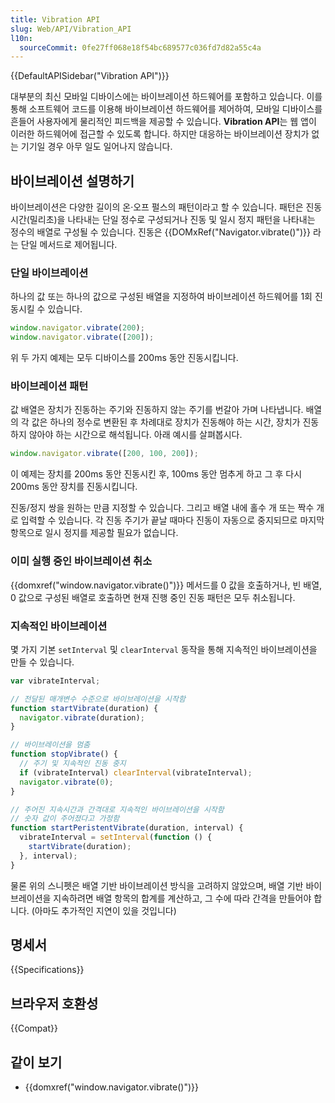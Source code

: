 ```yaml
---
title: Vibration API
slug: Web/API/Vibration_API
l10n:
  sourceCommit: 0fe27ff068e18f54bc689577c036fd7d82a55c4a
---
```


{{DefaultAPISidebar("Vibration API")}}

대부분의 최신 모바일 디바이스에는 바이브레이션 하드웨어를 포함하고 있습니다. 이를 통해 소프트웨어 코드를 이용해 바이브레이션 하드웨어를 제어하여, 모바일 디바이스를 흔들어 사용자에게 물리적인 피드백을 제공할 수 있습니다. **Vibration API**는 웹 앱이 이러한 하드웨어에 접근할 수 있도록 합니다. 하지만 대응하는 바이브레이션 장치가 없는 기기일 경우 아무 일도 일어나지 않습니다.

## 바이브레이션 설명하기

바이브레이션은 다양한 길이의 온·오프 펄스의 패턴이라고 할 수 있습니다. 패턴은 진동 시간(밀리초)을 나타내는 단일 정수로 구성되거나 진동 및 일시 정지 패턴을 나타내는 정수의 배열로 구성될 수 있습니다. 진동은 {{DOMxRef("Navigator.vibrate()")}} 라는 단일 메서드로 제어됩니다.

### 단일 바이브레이션

하나의 값 또는 하나의 값으로 구성된 배열을 지정하여 바이브레이션 하드웨어를 1회 진동시킬 수 있습니다.

```js
window.navigator.vibrate(200);
window.navigator.vibrate([200]);
```

위 두 가지 예제는 모두 디바이스를 200ms 동안 진동시킵니다.

### 바이브레이션 패턴

값 배열은 장치가 진동하는 주기와 진동하지 않는 주기를 번갈아 가며 나타냅니다. 배열의 각 값은 하나의 정수로 변환된 후 차례대로 장치가 진동해야 하는 시간, 장치가 진동하지 않아야 하는 시간으로 해석됩니다. 아래 예시를 살펴봅시다.

```js
window.navigator.vibrate([200, 100, 200]);
```

이 예제는 장치를 200ms 동안 진동시킨 후, 100ms 동안 멈추게 하고 그 후 다시 200ms 동안 장치를 진동시킵니다.

진동/정지 쌍을 원하는 만큼 지정할 수 있습니다. 그리고 배열 내에 홀수 개 또는 짝수 개로 입력할 수 있습니다. 각 진동 주기가 끝날 때마다 진동이 자동으로 중지되므로 마지막 항목으로 일시 정지를 제공할 필요가 없습니다.

### 이미 실행 중인 바이브레이션 취소

{{domxref("window.navigator.vibrate()")}} 메서드를 0 값을 호출하거나, 빈 배열, 0 값으로 구성된 배열로 호출하면 현재 진행 중인 진동 패턴은 모두 취소됩니다.

### 지속적인 바이브레이션

몇 가지 기본 `setInterval` 및 `clearInterval` 동작을 통해 지속적인 바이브레이션을 만들 수 있습니다.

```js
var vibrateInterval;

// 전달된 매개변수 수준으로 바이브레이션을 시작함
function startVibrate(duration) {
  navigator.vibrate(duration);
}

// 바이브레이션을 멈춤
function stopVibrate() {
  // 주기 및 지속적인 진동 중지
  if (vibrateInterval) clearInterval(vibrateInterval);
  navigator.vibrate(0);
}

// 주어진 지속시간과 간격대로 지속적인 바이브레이션을 시작함
// 숫자 값이 주어졌다고 가정함
function startPeristentVibrate(duration, interval) {
  vibrateInterval = setInterval(function () {
    startVibrate(duration);
  }, interval);
}
```

물론 위의 스니펫은 배열 기반 바이브레이션 방식을 고려하지 않았으며, 배열 기반 바이브레이션을 지속하려면 배열 항목의 합계를 계산하고, 그 수에 따라 간격을 만들어야 합니다. (아마도 추가적인 지연이 있을 것입니다)

## 명세서

{{Specifications}}

## 브라우저 호환성

{{Compat}}

## 같이 보기

- {{domxref("window.navigator.vibrate()")}}
